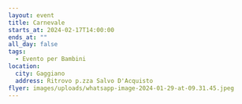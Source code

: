 ```yaml
---
layout: event
title: Carnevale
starts_at: 2024-02-17T14:00:00
ends_at: ""
all_day: false
tags:
  - Evento per Bambini
location:
  city: Gaggiano
  address: Ritrovo p.zza Salvo D'Acquisto
flyer: images/uploads/whatsapp-image-2024-01-29-at-09.31.45.jpeg
---
```

